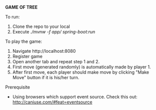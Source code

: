 **GAME OF TREE**

To run: 
1) Clone the repo to your local 
2) Execute _./mvnw -f app/ spring-boot:run_

To play the game:

1) Navigate http://localhost:8080
2) Register game
3) Open another tab and repeat step 1 and 2.
4) First move (generated randomly) is automatically made by player 1. 
5) After first move, each player should make move by clicking "Make Move" button if it is his/her turn.

Prerequisite

- Using browsers which support event source. 
Check this out: http://caniuse.com/#feat=eventsource  
